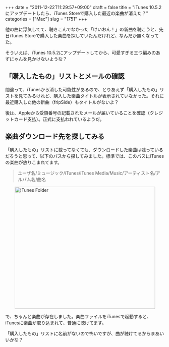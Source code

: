 +++
date = "2011-12-22T11:29:57+09:00"
draft = false
title = "iTunes 10.5.2 にアップデートしたら、iTunes Storeで購入した最近の楽曲が消えた？"
categories = ["Mac"]
slug = "1751"
+++

他の曲に浮気してて、聴きこんでなかった「けいおん！」の新曲を聴こうと、先日iTunes Storeで購入した楽曲を探していたんだけれど、なんだか無くなってた。

そういえば、iTunes 10.5.2にアップデートしてから、可愛すぎる三つ編みのあずにゃんを見かけないような？

<h2>「購入したもの」リストとメールの確認</h2>

間違って、iTunesから消した可能性があるので、とりあえず「購入したもの」リストを見てみるけれど、購入した楽曲タイトルが表示されていなかった。それに最近購入した他の新曲（fripSide）もタイトルがないよ？

後は、Appleから受領番号の記載されたメールが届いていることを確認（クレジットカード支払）。正式に支払われているようだ。

<h2>楽曲ダウンロード先を探してみる</h2>

「購入したもの」リストに載ってなくても、ダウンロードした楽曲は残っているだろうと思って、以下のパスから探してみました。標準では、このパスにiTunesの楽曲が放りこまれてます。

<blockquote>ユーザ名/ミュージック/iTunes/iTunes Media/Music/アーティスト名/アルバム名/曲名</blockquote>

<img style="display:block; margin-left:auto; margin-right:auto;" src="/images/2011/12/iTunes_Folder.png" alt="ITunes Folder" title="iTunes_Folder.png" border="0" width="445" height="387" />

で、ちゃんと楽曲が存在しました。楽曲ファイルをiTunesで起動すると、iTunesに楽曲が取り込まれて、普通に聴けてます。

「購入したもの」リストに名前がないので怖いですが、曲が聴けてるからまあいいかな？
